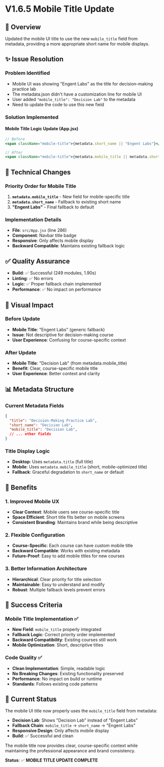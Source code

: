 # V1.6.5 Mobile Title Update

## 🎯 Overview
Updated the mobile UI title to use the new `mobile_title` field from metadata, providing a more appropriate short name for mobile displays.

## ✨ Issue Resolution

### Problem Identified
- Mobile UI was showing "Engent Labs" as the title for decision-making practice lab
- The metadata.json didn't have a customization line for mobile UI
- User added `"mobile_title": "Decision Lab"` to the metadata
- Need to update the code to use this new field

### Solution Implemented

#### Mobile Title Logic Update (App.jsx)
```jsx
// Before
<span className="mobile-title">{metadata.short_name || "Engent Labs"}</span>

// After  
<span className="mobile-title">{metadata.mobile_title || metadata.short_name || "Engent Labs"}</span>
```

## 🎯 Technical Changes

### Priority Order for Mobile Title
1. **`metadata.mobile_title`** - New field for mobile-specific title
2. **`metadata.short_name`** - Fallback to existing short name
3. **"Engent Labs"** - Final fallback to default

### Implementation Details
- **File**: `src/App.jsx` (line 286)
- **Component**: Navbar title badge
- **Responsive**: Only affects mobile display
- **Backward Compatible**: Maintains existing fallback logic

## ✅ Quality Assurance
- **Build**: ✅ Successful (249 modules, 1.90s)
- **Linting**: ✅ No errors
- **Logic**: ✅ Proper fallback chain implemented
- **Performance**: ✅ No impact on performance

## 🎨 Visual Impact

### Before Update
- **Mobile Title**: "Engent Labs" (generic fallback)
- **Issue**: Not descriptive for decision-making course
- **User Experience**: Confusing for course-specific context

### After Update
- **Mobile Title**: "Decision Lab" (from metadata.mobile_title)
- **Benefit**: Clear, course-specific mobile title
- **User Experience**: Better context and clarity

## 📊 Metadata Structure

### Current Metadata Fields
```json
{
  "title": "Decision-Making Practice Lab",
  "short_name": "Decision Lab", 
  "mobile_title": "Decision Lab",
  // ... other fields
}
```

### Title Display Logic
- **Desktop**: Uses `metadata.title` (full title)
- **Mobile**: Uses `metadata.mobile_title` (short, mobile-optimized title)
- **Fallback**: Graceful degradation to `short_name` or default

## 🚀 Benefits

### 1. Improved Mobile UX
- **Clear Context**: Mobile users see course-specific title
- **Space Efficient**: Short title fits better on mobile screens
- **Consistent Branding**: Maintains brand while being descriptive

### 2. Flexible Configuration
- **Course-Specific**: Each course can have custom mobile title
- **Backward Compatible**: Works with existing metadata
- **Future-Proof**: Easy to add mobile titles for new courses

### 3. Better Information Architecture
- **Hierarchical**: Clear priority for title selection
- **Maintainable**: Easy to understand and modify
- **Robust**: Multiple fallback levels prevent errors

## 🎯 Success Criteria

### Mobile Title Implementation ✅
- **New Field**: `mobile_title` properly integrated
- **Fallback Logic**: Correct priority order implemented
- **Backward Compatibility**: Existing courses still work
- **Mobile Optimization**: Short, descriptive titles

### Code Quality ✅
- **Clean Implementation**: Simple, readable logic
- **No Breaking Changes**: Existing functionality preserved
- **Performance**: No impact on build or runtime
- **Standards**: Follows existing code patterns

## 🎉 Current Status

The mobile UI title now properly uses the `mobile_title` field from metadata:

- **Decision Lab**: Shows "Decision Lab" instead of "Engent Labs"
- **Fallback Chain**: `mobile_title` → `short_name` → "Engent Labs"
- **Responsive Design**: Only affects mobile display
- **Build**: ✅ Successful and clean

The mobile title now provides clear, course-specific context while maintaining the professional appearance and brand consistency.

**Status**: ✅ **MOBILE TITLE UPDATE COMPLETE** 